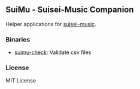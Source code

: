 ## SuiMu - Suisei-Music Companion

Helper applications for [suisei-music](https://github.com/suisei-cn/suisei-music).

### Binaries

* [suimu-check](https://github.com/suisei-cn/suimu/blob/master/src/bin/suimu-check.rs): Validate csv files

### License

MIT License